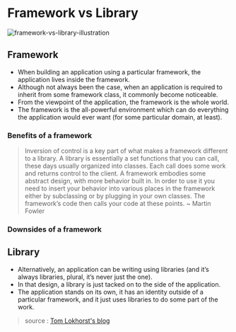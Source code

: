 # Framework vs Library

![framework-vs-library-illustration](https://user-images.githubusercontent.com/12756891/118480235-2d3faa80-b73c-11eb-9a82-93d4a5050ff1.png)

## Framework
- When building an application using a particular framework, the application lives inside the framework.
- Although not always been the case, when an application is required to inherit from some framework class, it commonly become noticeable.
- From the viewpoint of the application, the framework is the whole world.
- The framework is the all-powerful environment which can do everything the application would ever want (for some particular domain, at least).

### Benefits of a framework
> Inversion of control is a key part of what makes a framework different to a library. A library is essentially a set functions that you can call, these days usually organized into classes. Each call does some work and returns control to the client.
> A framework embodies some abstract design, with more behavior built in. In order to use it you need to insert your behavior into various places in the framework either by subclassing or by plugging in your own classes. The framework’s code then calls your code at these points. 
> ~ Martin Fowler

### Downsides of a framework


## Library 
- Alternatively, an application can be writing using libraries (and it’s always libraries, plural, it’s never just the one).
- In that design, a library is just tacked on to the side of the application.
- The application stands on its own, it has an identity outside of a particular framework, and it just uses libraries to do some part of the work.

> source : [Tom Lokhorst's blog](http://tom.lokhorst.eu/2010/09/why-libraries-are-better-than-frameworks)
